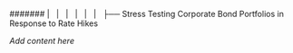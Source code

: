 ####### |   |   |   |   |   |   ├── Stress Testing Corporate Bond Portfolios in Response to Rate Hikes

*Add content here*